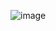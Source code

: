 ![image](https://github.com/PressToCode/Tugas4_235150700111021_Muhammad-Olfat-Faiz/assets/137992170/23a6d022-0a82-4617-ba29-3c4bec83aa0b)
